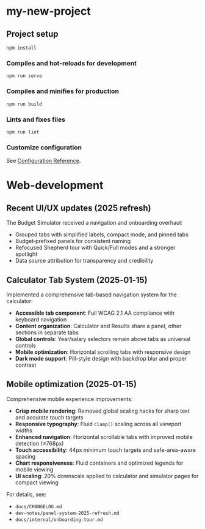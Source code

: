 # my-new-project

## Project setup
```
npm install
```

### Compiles and hot-reloads for development
```
npm run serve
```

### Compiles and minifies for production
```
npm run build
```

### Lints and fixes files
```
npm run lint
```

### Customize configuration
See [Configuration Reference](https://cli.vuejs.org/config/).
# Web-development

## Recent UI/UX updates (2025 refresh)

The Budget Simulator received a navigation and onboarding overhaul:

- Grouped tabs with simplified labels, compact mode, and pinned tabs
- Budget‑prefixed panels for consistent naming
- Refocused Shepherd tour with Quick/Full modes and a stronger spotlight
- Data source attribution for transparency and credibility

## Calculator Tab System (2025‑01‑15)

Implemented a comprehensive tab-based navigation system for the calculator:

- **Accessible tab component**: Full WCAG 2.1 AA compliance with keyboard navigation
- **Content organization**: Calculator and Results share a panel, other sections in separate tabs
- **Global controls**: Year/salary selectors remain above tabs as universal controls
- **Mobile optimization**: Horizontal scrolling tabs with responsive design
- **Dark mode support**: Pill-style design with backdrop blur and proper contrast

## Mobile optimization (2025‑01‑15)

Comprehensive mobile experience improvements:

- **Crisp mobile rendering**: Removed global scaling hacks for sharp text and accurate touch targets
- **Responsive typography**: Fluid `clamp()` scaling across all viewport widths
- **Enhanced navigation**: Horizontal scrollable tabs with improved mobile detection (≤768px)
- **Touch accessibility**: 44px minimum touch targets and safe-area-aware spacing
- **Chart responsiveness**: Fluid containers and optimized legends for mobile viewing
- **UI scaling**: 20% downscale applied to calculator and simulator pages for compact viewing

For details, see:
- `docs/CHANGELOG.md`
- `dev-notes/panel-system-2025-refresh.md`
- `docs/internal/onboarding-tour.md`
